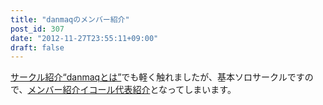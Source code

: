 ```yaml
---
title: "danmaqのメンバー紹介"
post_id: 307
date: "2012-11-27T23:55:11+09:00"
draft: false
---
```



[サークル紹介“danmaqとは”](/?p=263)でも軽く触れましたが、基本ソロサークルですので、[メンバー紹介イコール代表紹介](/tag/head)となってしまいます。
